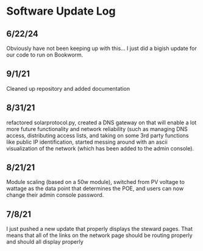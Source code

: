 # Software Update Log

## 6/22/24

Obviously have not been keeping up with this... I just did a bigish update for our code to run on Bookworm.

## 9/1/21

Cleaned up repository and added documentation

## 8/31/21

refactored solarprotocol.py, created a DNS gateway on that will enable a lot more future functionality and network reliability (such as managing DNS access, distributing access lists, and taking on some 3rd party functions like public IP identification, started messing around with an ascii visualization of the network (which has been added to the admin console). 

## 8/21/21

Module scaling (based on a 50w module), switched from PV voltage to wattage as the data point that determines the POE, and users can now change their admin console password.

## 7/8/21

I just pushed a new update that properly displays the steward pages. That means that all of the links on the network page should be routing properly and should all display properly
